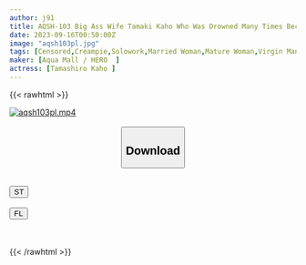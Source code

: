 ```yaml
---
author: j91
title: AQSH-103 Big Ass Wife Tamaki Kaho Who Was Drowned Many Times Because Her Compatibility Was Too Good When She Brushed Down A Virgin Young Man Who Was Protected By Injury
date: 2023-09-16T00:50:00Z
image: "aqsh103pl.jpg"
tags: [Censored,Creampie,Solowork,Married Woman,Mature Woman,Virgin Man,Huge Butt	]
maker: [Aqua Mall / HERO  ]
actress: [Tamashiro Kaho ]
---
```



{{< rawhtml >}}

<div class="video" data-videoid="8JQwabmXqBIoqm0">
    <a href="javascript:;">
        <img src="https://my.j91.asia/posts/aqsh103pl/aqsh103pl.jpg" width="WIDTH" height="HEIGHT" alt="aqsh103pl.mp4" loading="lazy">
    </a>
</div>

<script type="text/javascript" src="https://j91.asia/asset/on-demand-st.js"></script>

<br>
  <link rel="stylesheet" href="https://j91.asia/asset/bs5.css">
  
  <center>
  <button class="btn btn-primary" type="button" data-bs-toggle="collapse" data-bs-target=".multi-collapse" aria-expanded="false" aria-controls="multiCollapseExample1 multiCollapseExample2"><h2>Download</h2></button></center>
</p>
<div class="row">
  <div class="col">
    <div class="collapse multi-collapse" id="multiCollapseExample1">
      <div class="card card-body">
	      	      <br>
<div class="buttons">  
<a href="https://streamtape.to/v/8JQwabmXqBIoqm0"><button class="btn-hover color-3"><i class="fa fa-download"></i> ST</button></a></div>
    </div>
  </div>
</div>
  <div class="col">
    <div class="collapse multi-collapse" id="multiCollapseExample2">
      <div class="card card-body">
	      <br>
<div class="buttons">
    <a href="https://filelions.online/f/9t4ninijzdt2"><button class="btn-hover color-9"><i class="fa fa-download"></i> FL</button></a></div>
<br><br>
      </div>
    </div>
  </div>
</div>

{{< /rawhtml >}}